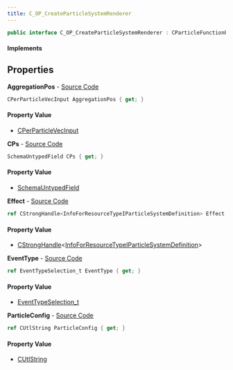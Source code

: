 ```yaml
---
title: C_OP_CreateParticleSystemRenderer
---
```


```csharp
public interface C_OP_CreateParticleSystemRenderer : CParticleFunctionRenderer, CParticleFunction, ISchemaClass<CParticleFunction>, ISchemaClass<CParticleFunctionRenderer>, ISchemaClass<C_OP_CreateParticleSystemRenderer>, ISchemaField, ISchemaClass, INativeHandle
```

#### Implements

## Properties

**AggregationPos** - [Source Code](https://github.com/swiftly-solution/swiftlys2/blob/master/managed/src/SwiftlyS2.Generated/Schemas/Interfaces/C_OP_CreateParticleSystemRenderer.cs#L25)

```csharp
CPerParticleVecInput AggregationPos { get; }
```

#### Property Value

- [CPerParticleVecInput](/docs/api/shared/schemadefinitions/cperparticlevecinput)

**CPs** - [Source Code](https://github.com/swiftly-solution/swiftlys2/blob/master/managed/src/SwiftlyS2.Generated/Schemas/Interfaces/C_OP_CreateParticleSystemRenderer.cs#L21)

```csharp
SchemaUntypedField CPs { get; }
```

#### Property Value

- [SchemaUntypedField](/docs/api/shared/schemas/schemauntypedfield)

**Effect** - [Source Code](https://github.com/swiftly-solution/swiftlys2/blob/master/managed/src/SwiftlyS2.Generated/Schemas/Interfaces/C_OP_CreateParticleSystemRenderer.cs#L16)

```csharp
ref CStrongHandle<InfoForResourceTypeIParticleSystemDefinition> Effect { get; }
```

#### Property Value

- [CStrongHandle](/docs/api/shared/natives/cstronghandle-1)<[InfoForResourceTypeIParticleSystemDefinition](/docs/api/shared/schemadefinitions/infoforresourcetypeiparticlesystemdefinition)>

**EventType** - [Source Code](https://github.com/swiftly-solution/swiftlys2/blob/master/managed/src/SwiftlyS2.Generated/Schemas/Interfaces/C_OP_CreateParticleSystemRenderer.cs#L18)

```csharp
ref EventTypeSelection_t EventType { get; }
```

#### Property Value

- [EventTypeSelection_t](/docs/api/shared/schemadefinitions/eventtypeselection_t)

**ParticleConfig** - [Source Code](https://github.com/swiftly-solution/swiftlys2/blob/master/managed/src/SwiftlyS2.Generated/Schemas/Interfaces/C_OP_CreateParticleSystemRenderer.cs#L23)

```csharp
ref CUtlString ParticleConfig { get; }
```

#### Property Value

- [CUtlString](/docs/api/shared/natives/cutlstring)

